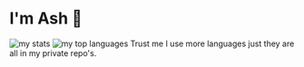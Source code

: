 # I'm Ash 👋

<img alt="my stats" src="https://github-readme-stats.vercel.app/api?username=clonerclo&show_icons=true)](https://github.com/anuraghazra/github-readme-stats"/>
<img alt="my top languages" src="https://github-readme-stats.vercel.app/api/top-langs/?username=clonerclo&show_icons=true"/>
Trust me I use more languages just they are all in my private repo's.
